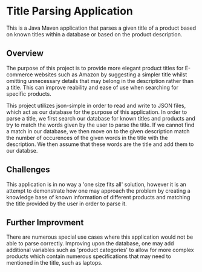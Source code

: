 # Title Parsing Application

This is a Java Maven application that parses a given title of a product based on known titles within a database or based on the product description.

## Overview

The purpose of this project is to provide more elegant product titles for E-commerce websites such as Amazon by suggesting a simpler title whilst omitting unnecessary details that may belong in the description rather than a title. This can improve reability and ease of use when searching for specific products. 

This project utilizes json-simple in order to read and write to JSON files, which act as our database for the purpose of this application. In order to parse a title, we first search our database for known titles and products and try to match the words given by the user to parse the title. If we cannot find a match in our database, we then move on to the given description match the number of occurences of the given words in the title with the description. We then assume that these words are the title and add them to our databse.

## Challenges

This application is in no way a 'one size fits all' solution, however it is an attempt to demonstrate how one may approach the problem by creating a knowledge base of known information of different products and matching the title provided by the user in order to parse it. 

## Further Improvment 

There are numerous special use cases where this application would not be able to parse correctly. Improving upon the database, one may add additional variables such as 'product categories' to allow for more complex products which contain numerous specifications that may need to mentioned in the title, such as laptops.

